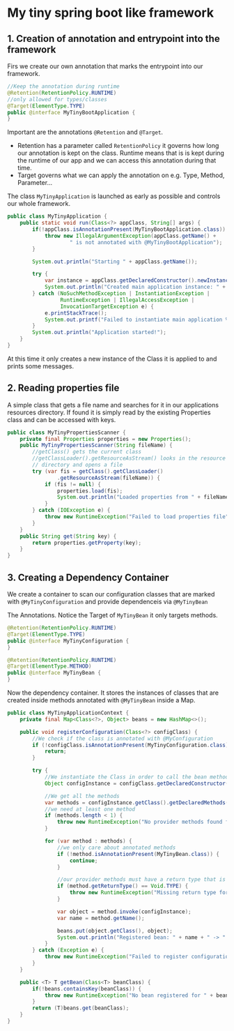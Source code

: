 # My tiny spring boot like framework

## 1. Creation of annotation and entrypoint into the framework

Firs we create our own annotation that marks the entrypoint into our framework. 
```java
//Keep the annotation during runtime
@Retention(RetentionPolicy.RUNTIME)
//only allowed for types/classes
@Target(ElementType.TYPE)
public @interface MyTinyBootApplication {
}
```

Important are the annotations `@Retention` and `@Target`.
- Retention has a parameter called `RetentionPolicy` it governs how long our annotation is kept on the class. Runtime means that is is kept during the runtime of our app and we can access this annotation during that time.
- Target governs what we can apply the annotation on e.g. Type, Method, Parameter...

The class `MyTinyApplication` is launched as early as possible and controls our whole framework.

```java
public class MyTinyApplication {
    public static void run(Class<?> appClass, String[] args) {
        if(!appClass.isAnnotationPresent(MyTinyBootApplication.class)) {
            throw new IllegalArgumentException(appClass.getName() +
                    " is not annotated with @MyTinyBootApplication");
        }

        System.out.println("Starting " + appClass.getName());

        try {
            var instance = appClass.getDeclaredConstructor().newInstance();
            System.out.println("Created main application instance: " + instance);
        } catch (NoSuchMethodException | InstantiationException |
                 RuntimeException | IllegalAccessException |
                 InvocationTargetException e) {
            e.printStackTrace();
            System.out.printf("Failed to instantiate main application %s\n", appClass.getName());
        }
        System.out.println("Application started!");
    }
}
```
At this time it only creates a new instance of the Class it is applied to and prints some messages.

## 2. Reading properties file

A simple class that gets a file name and searches for it in our applications resources directory.
If found it is simply read by the existing Properties class and can be accessed with keys.
```java
public class MyTinyPropertiesScanner {
    private final Properties properties = new Properties();
    public MyTinyPropertiesScanner(String fileName) {
        //getClass() gets the current class
        //getClassLoader().getResourceAsStream() looks in the resource 
        // directory and opens a file
        try (var fis = getClass().getClassLoader()
                .getResourceAsStream(fileName)) {
            if (fis != null) {
                properties.load(fis);
                System.out.println("Loaded properties from " + fileName);
            }
        } catch (IOException e) {
            throw new RuntimeException("Failed to load properties file", e);
        }
    }
    public String get(String key) {
        return properties.getProperty(key);
    }
}
```

## 3. Creating a Dependency Container

We create a container to scan our configuration classes that are marked with `@MyTinyConfiguration` and provide dependenceis via `@MyTinyBean`

The Annotations. Notice the Target of `MyTinyBean` it only targets methods.
```java
@Retention(RetentionPolicy.RUNTIME)
@Target(ElementType.TYPE)
public @interface MyTinyConfiguration {
}

@Retention(RetentionPolicy.RUNTIME)
@Target(ElementType.METHOD)
public @interface MyTinyBean {
}
```

Now the dependency container. It stores the instances of classes that are created inside methods annotated with `@MyTinyBean` inside a Map.
```java
public class MyTinyApplicationContext {
    private final Map<Class<?>, Object> beans = new HashMap<>();

    public void registerConfiguration(Class<?> configClass) {
        //We check if the class is annotated with @MyConfiguration
        if (!configClass.isAnnotationPresent(MyTinyConfiguration.class)) {
            return;
        }

        try {
            //We instantiate the Class in order to call the bean methods
            Object configInstance = configClass.getDeclaredConstructor().newInstance();

            //We get all the methods
            var methods = configInstance.getClass().getDeclaredMethods();
            //we need at least one method
            if (methods.length < 1) {
                throw new RuntimeException("No provider methods found for class " + configClass.getName());
            }

            for (var method : methods) {
                //we only care about annotated methods
                if (!method.isAnnotationPresent(MyTinyBean.class)) {
                    continue;
                }

                //our provider methods must have a return type that is not void.
                if (method.getReturnType() == Void.TYPE) {
                    throw new RuntimeException("Missing return type for method " + method.getName());
                }

                var object = method.invoke(configInstance);
                var name = method.getName();

                beans.put(object.getClass(), object);
                System.out.println("Registered bean: " + name + " -> " + object.getClass().getSimpleName());
            }
        } catch (Exception e) {
            throw new RuntimeException("Failed to register configuration " + configClass, e);
        }
    }

    public <T> T getBean(Class<T> beanClass) {
        if(!beans.containsKey(beanClass)) {
            throw new RuntimeException("No bean registered for " + beanClass);
        }
        return (T)beans.get(beanClass);
    }
}
```

